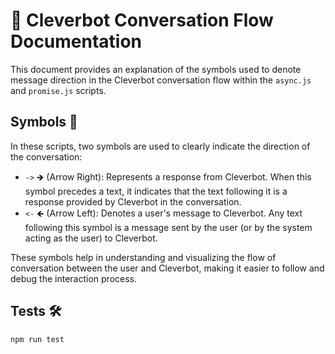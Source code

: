 # 🤖 Cleverbot Conversation Flow Documentation
This document provides an explanation of the symbols used to denote message direction in the Cleverbot conversation flow within the `async.js` and `promise.js` scripts.

## Symbols 🚥
In these scripts, two symbols are used to clearly indicate the direction of the conversation:

- `->` 🡺 (Arrow Right): Represents a response from Cleverbot. When this symbol precedes a text, it indicates that the text following it is a response provided by Cleverbot in the conversation.
- `<-` 🡸 (Arrow Left): Denotes a user's message to Cleverbot. Any text following this symbol is a message sent by the user (or by the system acting as the user) to Cleverbot.

These symbols help in understanding and visualizing the flow of conversation between the user and Cleverbot, making it easier to follow and debug the interaction process.

## Tests 🛠️
```bash
npm run test
```